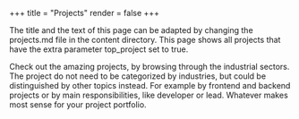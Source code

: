 +++
title = "Projects"
render = false
+++

The title and the text of this page can be adapted by changing the projects.md file in the content directory. This page shows all projects that have the extra parameter top_project set to true.

Check out the amazing projects, by browsing through the industrial sectors. The project do not need to be categorized by industries, but could be distinguished by other topics instead. For example by frontend and backend projects or by main responsibilities, like developer or lead. Whatever makes most sense for your project portfolio.
